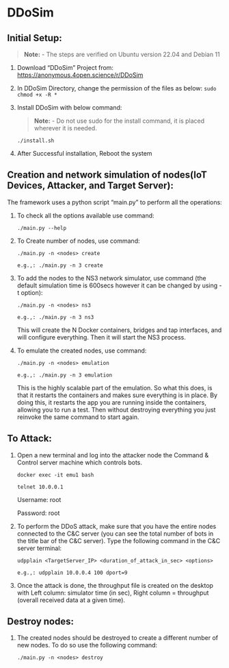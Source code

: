 # DDoSim

## **Initial Setup:**

>**Note:** - The steps are verified on Ubuntu version 22.04 and Debian 11

1. Download “DDoSim” Project from: https://anonymous.4open.science/r/DDoSim

2. In DDoSim Directory, change the permission of the files as below: ``` sudo chmod +x -R * ```

3. Install DDoSim with below command:
   >**Note:** - Do not use sudo for the install command, it is placed wherever it is needed.

    ``` ./install.sh ```     

4. After Successful installation, Reboot the system


## Creation and network simulation of nodes(IoT Devices, Attacker, and Target Server):

  The framework uses a python script “main.py” to perform all the operations:

1. To check all the options available use command:

    ``` ./main.py --help ```

2. To Create number of nodes, use command:

    ``` ./main.py -n <nodes> create ```

    ``` e.g.,: ./main.py -n 3 create ```
    

3. To add the nodes to the NS3 network simulator, use command (the default simulation time is 600secs however it can be changed by using -t option):

    ``` ./main.py -n <nodes> ns3 ```

    ``` e.g.,: ./main.py -n 3 ns3 ```
    
    This will create the N Docker containers, bridges and tap interfaces, and will configure everything. Then it will start the NS3 process.

4. To emulate the created nodes, use command:

    ``` ./main.py -n <nodes> emulation ```

    ``` e.g.,: ./main.py -n 3 emulation ```
    
    This is the highly scalable part of the emulation. So what this does, is that it restarts the containers and makes sure everything is in place. By doing this, it restarts       the app you are running inside the containers, allowing you to run a test. Then without destroying everything you just reinvoke the same command to start again.
    
## To Attack:

1. Open a new terminal and log into the attacker node the Command & Control server machine which controls bots.

    ``` docker exec -it emu1 bash ```

    ``` telnet 10.0.0.1 ```

    Username: root

    Password: root
  
2. To perform the DDoS attack, make sure that you have the entire nodes connected to the C&C server (you can see the total number of bots in the title bar of the C&C server). Type the following command in the C&C server terminal:
    
    ``` udpplain <TargetServer_IP> <duration_of_attack_in_sec> <options> ```

    ``` e.g.,: udpplain 10.0.0.4 100 dport=9 ```

3. Once the attack is done, the throughput file is created on the desktop with Left column: simulator time (in sec), Right column = throughput (overall received data at a given time).

## Destroy nodes:

1. The created nodes should be destroyed to create a different number of new nodes. To do so use the following command:

    ``` ./main.py -n <nodes> destroy ```

